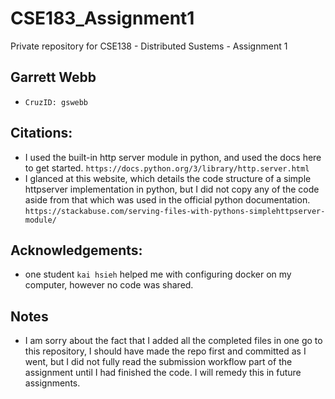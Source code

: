 # CSE183_Assignment1
Private repository for CSE138 - Distributed Sustems - Assignment 1

## Garrett Webb
* `CruzID: gswebb`

## Citations:
* I used the built-in http server module in python, and used the docs here to get started. `https://docs.python.org/3/library/http.server.html`
* I glanced at this website, which details the code structure of a simple httpserver implementation in python, but I did not copy any of the code aside from that which was used in the official python documentation. `https://stackabuse.com/serving-files-with-pythons-simplehttpserver-module/`

## Acknowledgements:
* one student `kai hsieh` helped me with configuring docker on my computer, however no code was shared.

## Notes
* I am sorry about the fact that I added all the completed files in one go to this repository, I should have made the repo first and committed as I went, but I did not fully read the submission workflow part of the assignment until I had finished the code. I will remedy this in future assignments.
